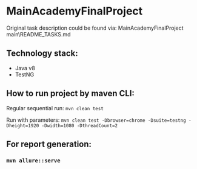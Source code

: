 # MainAcademyFinalProject

Original task description could be found via:
MainAcademyFinalProject main\README_TASKS.md

## Technology stack:

- Java v8
- TestNG

## How to run project by maven CLI:

Regular sequential run:
```mvn clean test```

Run with parameters:
```mvn clean test -Dbrowser=chrome -Dsuite=testng -Dheight=1920 -Dwidth=1080 -DthreadCount=2```

## For report generation:

### ```mvn allure::serve```